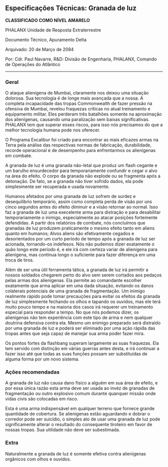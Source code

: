 ## Especificações Técnicas: Granada de luz

**CLASSIFICADO COMO NÍVEL AMARELO**

PHALANX Unidade de Resposta Extraterrestre

Documento Técnico, Apuramento Delta

Arquivado: 20 de Março de 2084

Por: Cdr. Paul Navarre, R&D: Divisão de Engenharia, PHALANX, Comando de
Operações do Atlântico

------------------------------------------------------------------------

### Geral

O ataque alienígena de Mumbai, claramente nos deixou uma situação
dolorosa. Sua tecnologia é de longe mais avançada que a nossa. A
completa incapacidade das tropas Commonwealth de fazer pressão na
ofensiva de Mumbai, revelou fraquezas críticas no atual treinamento e
equipamento militar. Eles perderam três batalhões somente na aproximação
dos alienígenas, causando uma paralização sem baixas significativas.
PHALANX tem que superar esses riscos, para isso nós precisamos do que a
melhor tecnologia humana pode nos oferecer.

O Programa Excalibur foi criado para encontrar as mais eficazes armas na
Terra pela análise das respectivas normas de fabricação, durabilidade,
recorde operacional e de desempenho para enfrentarmos os alienígenas em
combate.

A granada de luz é uma granada não-letal que produz um flash cegante e
um barulho ensurdecedor para temporariamente confundir e cegar o alvo na
área do efeito. O corpo da granada não explode ou se fragmenta após a
detonação. De fato, se a granada não tiver sofrido dados, ela pode
simplesmente ser recuperada e usada novamente.

Humanos afetados por uma granada de luz sofrem de surdez e desequilíbrio
temporário, assim como completa perda de visão por uns cinco segundos
antes do efeito diminuir e a visão retornar ao normal. Isso faz a
granada de luz uma execelente arma para distração e para desabilitar
temporariamente o inimigo, especialmente ao atacar posições fortemente
defendidas. A partir dos relatórios de combate, nós concluímos que
granadas de luz produzem praticamente o mesmo efeito tanto em aliens
quanto em humanos; Alvos aliens são efetivamente cegados e desorientados
por um curto período de tempo após a granada de luz ser acionada,
tornando-os indefesos. Nós não pudemos dizer exatamente o quão longo
este período é, e ele irá com certeza variar de alienígena para
alienígena, mas continua longo o suficiente para fazer diferença em uma
troca de tiros.

Além de ser uma útil ferramenta tática, a granada de luz irá permitir a
nossos soldados chegarem perto do alvo sem serem cortados aos pedaços
pelas armas dos alienígenas. Ela permite ao comandante escolher
exatamente que arma aplicar em uma dada situação, evitando os danos
colaterais potenciais de uma granada de fragmentação. Um inimigo
realmente rápido pode tomar precauções para evitar os efeitos da granada
de luz simplesmente fechando os olhos e tapando os ouvidos, mas ele terá
muito pouco tempo e na maioria dos casos irá requerer um treinamento
especial para responder a tempo. No que nós podemos dizer, os
alienígenas não tem experiência com este tipo de arma e nem qualquer
doutrina defensiva contra ela. Mesmo um enimigo preparado será distraído
por uma granada de luz e poderá ser eliminado por uma ação rápida das
tropas antes que seja capaz de manejar sua arma poder fazer mira.

Os pontos fortes da flashbang superam largamente as suas fraquezas. Ela
tem servido com distinção em várias guerras antes desta, e irá continuar
a fazer isso até que todas as suas funções possam ser substituídas de
alguma forma por um novo sistema.

### Ações recomendadas

A granada de luz não causa dano físico a alguém em sua área de efeito, e
por essa única razão esta arma deve ser usada ao invéz de granadas de
fragmentação ou outro explosivo comum durante quanquer missão onde vidas
civis são colocadas em risco.

Esta é uma arma indispensável em qualquer terreno que fornece grande
quantidade de cobertura. Se alienígenas estão aguardando e dobrar o
corredor pode ser suicídio, o simples ato de usar uma granada de luz
pode significamente alterar o resultado do consequente tiroteiro em
favor de nossas tropas. Sua utilidade não deve ser subestimada.

### Extra

Naturalmente a granada de luz é somente efetiva contra alienígenas
orgânicos com olhos e ouvidos.